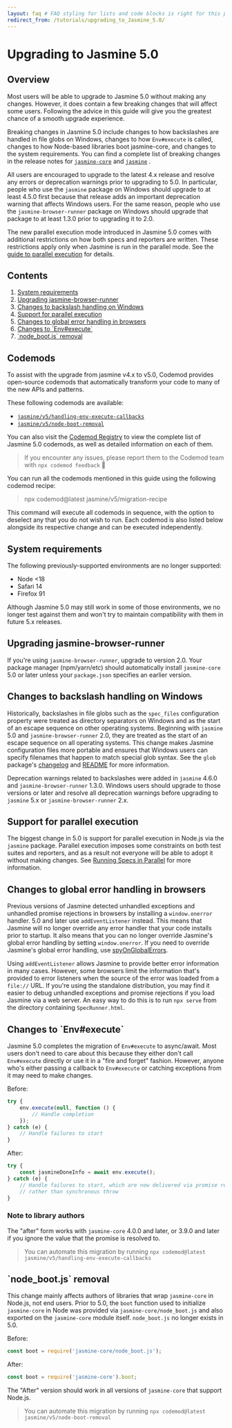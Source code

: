 ```yaml
---
layout: faq # FAQ styling for lists and code blocks is right for this page
redirect_from: /tutorials/upgrading_to_Jasmine_5.0/
---
```

<h1>Upgrading to Jasmine 5.0</h1>

<h2>Overview</h2>

Most users will be able to upgrade to Jasmine 5.0 without making any changes.
However, it does contain a few breaking changes that will affect some users.
Following the advice in this guide will give you the greatest chance of a smooth
upgrade experience.

Breaking changes in Jasmine 5.0 include changes to how backslashes are handled
in file globs on Windows, changes to how `Env#execute` is called, changes to how
Node-based libraries boot jasmine-core, and changes to the system requirements.
You can find a complete list of breaking changes in the release notes for
[`jasmine-core`](https://github.com/jasmine/jasmine/blob/main/release_notes/5.0.0.md)
and [`jasmine`](https://github.com/jasmine/jasmine-npm/blob/main/release_notes/5.0.0.md)
.

All users are encouraged to upgrade to the latest 4.x release and resolve any
errors or deprecation warnings prior to upgrading to 5.0. In particular, people
who use the `jasmine` package on Windows should upgrade to at least 4.5.0 first
because that release adds an important deprecation warning that affects Windows
users. For the same reason, people who use the `jasmine-browser-runner` package
on Windows should upgrade that package to at least 1.3.0 prior to upgrading it
to 2.0.

The new parallel execution mode introduced in Jasmine 5.0 comes with additional
restrictions on how both specs and reporters are written. These restrictions
apply only when Jasmine is run in the parallel mode. See the
[guide to parallel execution](running_specs_in_parallel) for details.

<h2>Contents</h2>

<ol>
  <li><a href="#system-requirements">System requirements</a></li>
  <li><a href="#upgrading-jasmine-browser-runner">Upgrading jasmine-browser-runner</a></li>
  <li><a href="#changes-to-backslash-handling-on-windows">Changes to backslash handling on Windows</a></li>
  <li><a href="#support-for-parallel-execution">Support for parallel execution</a></li>
  <li><a href="#changes-to-global-error-handling-in-browsers">Changes to global error handling in browsers</a></li>
  <li><a href="#changes-to-env-execute" markdown="1">Changes to `Env#execute`</a></li>
  <li><a href="#node_boot-js-removal" markdown="1">`node_boot.js` removal</a></li>
</ol>

<h2>Codemods</h2>

To assist with the upgrade from jasmine v4.x to v5.0, Codemod provides open-source codemods that automatically transform your code to many of the new APIs and patterns.

These following codemods are available:

-   [`jasmine/v5/handling-env-execute-callbacks`](https://codemod.com/registry/jasmine-v5-handling-env-execute-callbacks)
-   [`jasmine/v5/node-boot-removal`](https://codemod.com/registry/jasmine-v5-node-boot-removal)

You can also visit the [Codemod Registry](https://codemod.com/registry?q=jasmine) to view the complete list of Jasmine 5.0 codemods, as well as detailed information on each of them.
<br>

> If you encounter any issues, please report them to the Codemod team with `npx codemod feedback` 🙏

You can run all the codemods mentioned in this guide using the following codemod recipe:
> npx codemod@latest jasmine/v5/migration-recipe

This command will execute all codemods in sequence, with the option to deselect any that you do not wish to run. Each codemod is also listed below alongside its respective change and can be executed independently.


<h2>System requirements</h2>

The following previously-supported environments are no longer supported:

* Node <18
* Safari 14
* Firefox 91

Although Jasmine 5.0 may still work in some of those environments, we no longer
test against them and won't try to maintain compatibility with them in future
5.x releases.

<h2>Upgrading jasmine-browser-runner</h2>

If you're using `jasmine-browser-runner`, upgrade to version 2.0. Your package
manager (npm/yarn/etc) should automatically install `jasmine-core` 5.0 or later
unless your `package.json` specifies an earlier version.

<h2>Changes to backslash handling on Windows</h2>

Historically, backslashes in file globs such as the `spec_files` configuration
property were treated as directory separators on Windows and as the start of an
escape sequence on other operating systems. Beginning with `jasmine` 5.0 and
`jasmine-browser-runner` 2.0, they are treated as the start of an escape
sequence on all operating systems. This change makes Jasmine configuration files
more portable and ensures that Windows users can specify filenames that happen
to match special glob syntax. See the `glob` package's
[changelog](https://github.com/isaacs/node-glob/blob/main/changelog.md#80) and
[README](https://github.com/isaacs/node-glob/blob/main/README.md)
for more information.

Deprecation warnings related to backslashes were added in `jasmine` 4.6.0 and
`jasmine-browser-runner` 1.3.0. Windows users should upgrade to those versions
or later and resolve all deprecation warnings before upgrading to `jasmine` 5.x
or `jasmine-browser-runner` 2.x.

<h2>Support for parallel execution</h2>

The biggest change in 5.0 is support for parallel execution in Node.js via the
`jasmine` package. Parallel execution imposes some constraints on both test
suites and reporters, and as a result not everyone will be able to adopt it
without making changes. See [Running Specs in Parallel](running_specs_in_parallel)
for more information.

<h2>Changes to global error handling in browsers</h2>

Previous versions of Jasmine detected unhandled exceptions and unhandled promise
rejections in browsers by installing a `window.onerror` handler. 5.0 and later
use `addEventListener` instead. This means that Jasmine will no longer override
any error handler that your code installs prior to startup. It also means that
you can no longer override Jasmine's global error handling by setting
`window.onerror`. If you need to override Jasmine's global error handling, use
[spyOnGlobalErrors](http://localhost:4000/api/4.6/jasmine.html#.spyOnGlobalErrorsAsync).

Using `addEventListener` allows Jasmine to provide better error information in
many cases. However, some browsers limit the information that's provided to
error listeners when the source of the error was loaded from a `file://` URL. If
you're using the standalone distribution, you may find it easier to debug
unhandled exceptions and promise rejections if you load Jasmine via a web
server. An easy way to do this is to run `npx serve` from the directory
containing
`SpecRunner.html`.

<h2 markdown="1">Changes to `Env#execute`</h2>

Jasmine 5.0 completes the migration of `Env#execute` to async/await. Most users
don't need to care about this because they either don't call `Env#execute`
directly or use it in a "fire and forget" fashion. However, anyone who's either
passing a callback to `Env#execute` or catching exceptions from it may need to
make changes.

Before:

```javascript
try {
    env.execute(null, function () {
        // Handle completion
    });
} catch (e) {
    // Handle failures to start
}
```

After:

```javascript
try {
    const jasmineDoneInfo = await env.execute();
} catch (e) {
    // Handle failures to start, which are now delivered via promise rejection
    // rather than synchronous throw
}
```

<h3>Note to library authors</h3>

The "after" form works with `jasmine-core` 4.0.0 and later, or 3.9.0 and later
if you ignore the value that the promise is resolved to.

>You can automate this migration by running `npx codemod@latest jasmine/v5/handling-env-execute-callbacks`

<h2 markdown="1">`node_boot.js` removal</h2>

This change mainly affects authors of libraries that wrap `jasmine-core` in
Node.js, not end users. Prior to 5.0, the `boot` function used to
initialize `jasmine-core` in Node was provided via `jasmine-core/node_boot.js`
and also exported on the `jasmine-core` module itself. `node_boot.js` no longer
exists in 5.0.

Before:

```javascript
const boot = require('jasmine-core/node_boot.js');
```

After:

```javascript
const boot = require('jasmine-core').boot;
```

The "After" version should work in all versions of `jasmine-core` that support
Node.js.

>You can automate this migration by running `npx codemod@latest jasmine/v5/node-boot-removal`